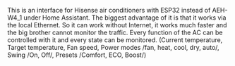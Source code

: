 This is an interface for Hisense air conditioners with ESP32 instead of AEH-W4_1 under Home Assistant. The biggest advantage of it is that it works via the local Ethernet. So it can work without Internet, it works much faster and the big brother cannot monitor the traffic. Every function of the AC can be controlled with it and every state can be monitored. (Current temperature, Target temperature, Fan speed, Power modes /fan, heat, cool, dry, auto/,  Swing /On, Off/, Presets /Comfort, ECO, Boost/)
